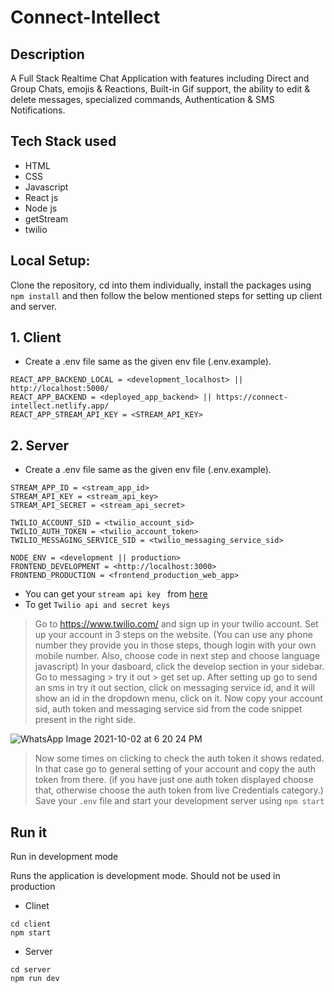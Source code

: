 # Connect-Intellect
## Description
A Full Stack Realtime Chat Application with features including Direct and Group Chats, emojis & Reactions, Built-in Gif support, the ability to edit & delete messages, specialized commands, Authentication &amp; SMS Notifications.

## Tech Stack used

* HTML
* CSS
* Javascript
* React js
* Node js
* getStream
* twilio

## Local Setup: 

Clone the repository, cd into them individually, install the packages using `npm install` and then follow the below mentioned steps for setting up client and server.

## 1. Client
- Create a .env file same as the given env file (.env.example).
```
REACT_APP_BACKEND_LOCAL = <development_localhost> || http://localhost:5000/
REACT_APP_BACKEND = <deployed_app_backend> || https://connect-intellect.netlify.app/
REACT_APP_STREAM_API_KEY = <STREAM_API_KEY>
```

## 2. Server
-  Create a .env file same as the given env file (.env.example).
```
STREAM_APP_ID = <stream_app_id>
STREAM_API_KEY = <stream_api_key>
STREAM_API_SECRET = <stream_api_secret>

TWILIO_ACCOUNT_SID = <twilio_account_sid>
TWILIO_AUTH_TOKEN = <twilio_account_token>
TWILIO_MESSAGING_SERVICE_SID = <twilio_messaging_service_sid>

NODE_ENV = <development || production>
FRONTEND_DEVELOPMENT = <http://localhost:3000>
FRONTEND_PRODUCTION = <frontend_production_web_app>
```
- You can get your `stream api key ` from [here](https://getstream.io/)
- To get `Twilio api and secret keys`
 > Go to https://www.twilio.com/ and sign up in your twilio account. 
 > Set up your account in 3 steps on the website. (You can use any phone number they provide you in those steps, though login with your own mobile number. Also, choose code in next step and choose language javascript)
 > In your dasboard, click the develop section in your sidebar. 
 > Go to messaging > try it out > get set up.
 > After setting up go to send an sms in try it out section, click on messaging service id, and it will show an id in the dropdown menu, click on it. 
 > Now copy your account sid, auth token and messaging service sid from the code snippet present in the right side.

![WhatsApp Image 2021-10-02 at 6 20 24 PM](https://user-images.githubusercontent.com/56053777/135716969-e68d4760-a348-4bef-9b48-f43ef2cd0847.jpeg)

> Now some times on clicking to check the auth token it shows redated. In that case go to general setting of your account and copy the auth token from there. (if you have just one auth token displayed choose that, otherwise choose the auth token from live Credentials category.)
> Save your `.env` file and start your development server using `npm start`

## Run it
Run in development mode

Runs the application is development mode. Should not be used in production
- Clinet
```
cd client
npm start
```
- Server
```
cd server
npm run dev
```
